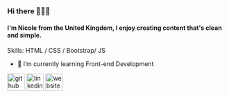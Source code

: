 ### Hi there 👋👩‍💻

#### I'm Nicole from the United Kingdom, I enjoy creating content that's clean and simple. 

Skills: HTML / CSS / Bootstrap/ JS

- 🌱 I’m currently learning Front-end Development 


[<img src='https://cdn.jsdelivr.net/npm/simple-icons@3.0.1/icons/github.svg' alt='github' height='40'>](https://github.com/NicoleBay)  [<img src='https://cdn.jsdelivr.net/npm/simple-icons@3.0.1/icons/linkedin.svg' alt='linkedin' height='40'>](https://www.linkedin.com/in/nicole-baylis/)  [<img src='https://cdn.jsdelivr.net/npm/simple-icons@3.0.1/icons/icloud.svg' alt='website' height='40'>](https://www.shecodes.io/students/483-nicole-baylis)  




